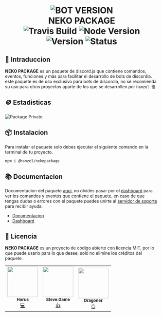 <h1 align="center">
  <img src="https://cdn.discordapp.com/attachments/1134529955330535487/1136009848526491648/7.gif" alt="BOT VERSION"/><br/>NEKO PACKAGE<br/>
  <img src="https://app.travis-ci.com/MikaboshiDev/Night-Support.svg?branch=main" alt="Travis Build"/>
  <img src="https://img.shields.io/badge/Node.js-v16-%2334d058?style=flat-square&logo=npm&logoColor=fff" alt="Node Version"/>
  <img src="https://img.shields.io/badge/Version-1.0.5-%2334d058?style=flat-square&logo=npm&logoColor=fff" alt="Version"/>
  <img src="https://img.shields.io/badge/Status-Online-%2334d058?style=flat-square&logo=npm&logoColor=fff" alt="Status"/>
</h1>

## 📄 Intraduccion

**NEKO PACKAGE** es un paquete de discord.js que contiene comandos, eventos, funciones y más para facilitar el desarrollo de bots de discordia.
este paquete es de uso exclusivo para bots de discordia, no se recomienda su uso para otros proyectos aparte de los que se desarrollen por `Hanzel 悟`

## 🪙 Estadisticas

![Package Private](https://repobeats.axiom.co/api/embed/942b1cc2f77ede96220b334dac8b6535c1196ecf.svg "Repobeats analytics image")

## 📦 Instalacion

Para instalar el paquete solo debes ejecutar el siguiente comando en la terminal de tu proyecto.

```sh
npm i @hanzel/nekopackage
``` 

## 📚 Documentacion

Documentacion del paquete [aqui](https://luiss-horus.gitbook.io/documentacion/), no olvides pasar por el [dashboard](https://bit.ly/nightdashboard) para ver los comandos y eventos que contiene el paquete.
en caso de que tengas dudas o errores con el paquete puedes unirte al [servidor de soporte](https://discord.gg/pgDje8S3Ed) para recibir ayuda.

- [Documentacion](https://bit.ly/nightdevelopment)
- [Dashboard](https://bit.ly/nightdashboard)

## 📝 Licencia

**NEKO PACKAGE** es un proyecto de código abierto con licencia MIT, por lo que puede usarlo para lo que desee, solo no elimine los créditos del paquete.

<table>
  <tr>
    <td align="center">
      <a href="https://luiss-horus.gitbook.io/documentacion/" target="_blank">
      <img src="https://cdn.discordapp.com/avatars/679560282929889331/cddaf2a17070d21133784a48010463bf.webp" width="100px;" alt=""/><br /><sub><b>Horus</b></sub></a><br />
      <a href="https://bit.ly/nightdashboard" title="Code">💻</a></td>
    <td align="center">
      <a href="https://tienda.demonscraft.live/" target="_blank">
      <img src="https://cdn.discordapp.com/avatars/981339172231077959/9cdca50bb301a589697a5965c4d8ec76.jpg" width="100px;" alt=""/><br /><sub><b>Steve Game</b></sub></a><br />
      <a href="https://www.tiktok.com/@demonscraft1?_op=1&_r=1&_t=8dGvpGDEdFd" title="Code">👍</a>
    </td>
    <td align="center">
      <a href="https://luiss-horus.gitbook.io/documentacion/" target="_blank">
      <img src="https://cdn.discordapp.com/avatars/749072448397246495/ae9d347e38b4a92f46c7b28646017cde.jpg" width="100px;" alt=""/><br /><sub><b>Dragoner</b></sub></a><br />
      <a href="https://bit.ly/nightdashboard" title="Code">🤐</a>
    </td>
  </tr>
</table>
